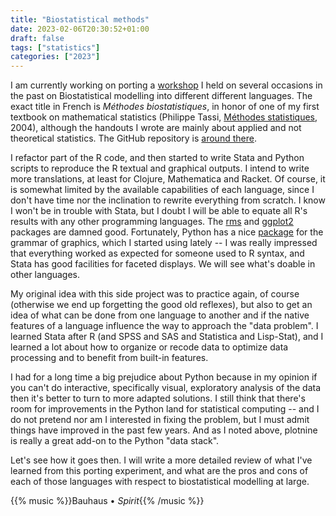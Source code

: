 ```yaml
---
title: "Biostatistical methods"
date: 2023-02-06T20:30:52+01:00
draft: false
tags: ["statistics"]
categories: ["2023"]
---
```


I am currently working on porting a [workshop](https://even4void.github.io/rstats-biostats/) I held on several occasions in the past on Biostatistical modelling into different different languages. The exact title in French is _Méthodes biostatistiques_, in honor of one of my first textbook on mathematical statistics (Philippe Tassi, [Méthodes statistiques](https://www.eyrolles.com/Sciences/Livre/methodes-statistiques-9782717848595/), 2004), although the handouts I wrote are mainly about applied and not theoretical statistics. The GitHub repository is [around there](https://github.com/even4void/biostats).

I refactor part of the R code, and then started to write Stata and Python scripts to reproduce the R textual and graphical outputs. I intend to write more translations, at least for Clojure, Mathematica and Racket. Of course, it is somewhat limited by the available capabilities of each language, since I don't have time nor the inclination to rewrite everything from scratch. I know I won't be in trouble with Stata, but I doubt I will be able to equate all R's results with any other programming languages. The [rms](https://cran.r-project.org/web/packages/rms/) and [ggplot2](https://cran.r-project.org/web/packages/ggplot2/) packages are damned good. Fortunately, Python has a nice [package](/post/python-plotnine/) for the grammar of graphics, which I started using lately -- I was really impressed that everything worked as expected for someone used to R syntax, and Stata has good facilities for faceted displays. We will see what's doable in other languages.

My original idea with this side project was to practice again, of course (otherwise we end up forgetting the good old reflexes), but also to get an idea of what can be done from one language to another and if the native features of a language influence the way to approach the "data problem". I learned Stata after R (and SPSS and SAS and Statistica and Lisp-Stat), and I learned a lot about how to organize or recode data to optimize data processing and to benefit from built-in features.

I had for a long time a big prejudice about Python because in my opinion if you can't do interactive, specifically visual, exploratory analysis of the data then it's better to turn to more adapted solutions. I still think that there's room for improvements in the Python land for statistical computing -- and I do not pretend nor am I interested in fixing the problem, but I must admit things have improved in the past few years. And as I noted above, plotnine is really a great add-on to the Python "data stack".

Let's see how it goes then. I will write a more detailed review of what I've learned from this porting experiment, and what are the pros and cons of each of those languages with respect to biostatistical modelling at large.

{{% music %}}Bauhaus • _Spirit_{{% /music %}}
